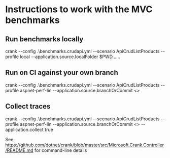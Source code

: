 # Instructions to work with the MVC benchmarks

## Run benchmarks locally

crank --config .\benchmarks.crudapi.yml --scenario ApiCrudListProducts --profile local --application.source.localFolder $PWD\..\..\..

## Run on CI against your own branch

crank --config .\benchmarks.crudapi.yml --scenario ApiCrudListProducts --profile aspnet-perf-lin --application.source.branchOrCommit <<BranchOrCommit>>

## Collect traces

crank --config .\benchmarks.crudapi.yml --scenario ApiCrudListProducts --profile aspnet-perf-lin --application.source.branchOrCommit <<BranchOrCommit>> --application.collect true

See https://github.com/dotnet/crank/blob/master/src/Microsoft.Crank.Controller/README.md for command-line details